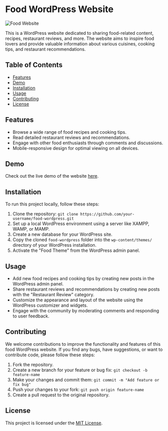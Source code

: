# Food WordPress Website

![Food Website](https://github.com/rimadjamaa/WordpressApp/tree/main/wp-content/capt/WP_Food)

This is a WordPress website dedicated to sharing food-related content, recipes, restaurant reviews, and more. The website aims to inspire food lovers and provide valuable information about various cuisines, cooking tips, and restaurant recommendations.

## Table of Contents

- [Features](#features)
- [Demo](#demo)
- [Installation](#installation)
- [Usage](#usage)
- [Contributing](#contributing)
- [License](#license)

## Features

- Browse a wide range of food recipes and cooking tips.
- Read detailed restaurant reviews and recommendations.
- Engage with other food enthusiasts through comments and discussions.
- Mobile-responsive design for optimal viewing on all devices.

## Demo

Check out the live demo of the website [here]().

## Installation

To run this project locally, follow these steps:

1. Clone the repository: `git clone https://github.com/your-username/food-wordpress.git`
2. Set up a local WordPress environment using a server like XAMPP, WAMP, or MAMP.
3. Create a new database for your WordPress site.
4. Copy the cloned `food-wordpress` folder into the `wp-content/themes/` directory of your WordPress installation.
5. Activate the "Food Theme" from the WordPress admin panel.

## Usage

- Add new food recipes and cooking tips by creating new posts in the WordPress admin panel.
- Share restaurant reviews and recommendations by creating new posts with the "Restaurant Review" category.
- Customize the appearance and layout of the website using the WordPress customizer and widgets.
- Engage with the community by moderating comments and responding to user feedback.

## Contributing

We welcome contributions to improve the functionality and features of this food WordPress website. If you find any bugs, have suggestions, or want to contribute code, please follow these steps:

1. Fork the repository.
2. Create a new branch for your feature or bug fix: `git checkout -b feature-name`
3. Make your changes and commit them: `git commit -m "Add feature or fix bug"`
4. Push your changes to your fork: `git push origin feature-name`
5. Create a pull request to the original repository.

## License

This project is licensed under the [MIT License](LICENSE.md).
